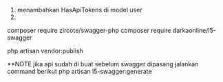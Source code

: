 1. menambahkan HasApiTokens di model user
2.



composer require zircote/swagger-php
composer require darkaonline/l5-swagger


php artisan vendor:publish

**NOTE 
    jika api sudah di buat sebelum swagger dipasang jalankan command berikut
    php artisan l5-swagger:generate
